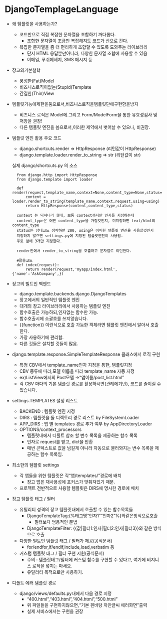# DjangoTemplageLanguage

- 왜 템플릿을 사용하는가?
    - 코드만으로 직접 복잡한 문자열을 조합하기 까다롭다.
        - 조합한 문자열이 조금만 복잡해져도 코드가 산으로 간다.
    - 복잡한 문자열을 좀 더 편리하게 조합할 수 있도록 도와주는 라이브러리
        - 단지 HTML 응답뿐만아니라, 다양한 문자열 조합에 사용할 수 있음
        - 이메일, 푸쉬메세지, SMS 메시지 등

- 장고의기본철학
    - 풍성한(Fat)Model
    - 비즈니스로직이없는(Stupid)Template
    - 간결한(Thin)View

- 템플릿기능에제한을둠으로서,비즈니스로직을템플릿단에구현함을방지
    - 비즈니스 로직은 Model에.그리고 Form/ModelForm을 통한 유효성검사 및 저장을 권장!
    - 다른 템플릿 엔진을 씀으로서,이러한 제약에서 벗어날 수 있으나, 비권장.

- 템플릿 엔진 활용 주요 코드
    - django.shortcuts.render ⇒ HttpResponse (리턴값이 HttpResponse)
    - django.template.loader.render_to_string ⇒ str (리턴값이 str)

    실제 django/shortcuts.py 의 소스


        from django.http import HttpResponse
        from django.template import loader

        def render(request,template_name,context=None,content_type=None,status=None,using=None):
            content = loader.render_to_string(template_name,context,request,using=using)
            return HttpResponse(content,content_type,status)

        context 는 딕셔너리 형태, 보통 context까지만 인자를 지정하는데
        content_type은 어떤 content_type을 가질것인지, 미지정하면 text/html의 content_type
        status는 상태코드 생략하면 200, using은 어떠한 템플릿 엔진을 사용할것인지
        지정하지 않으면 settings.py에 지정된 템플릿엔진이 사용됨.
        주로 앞에 3개만 지정한다.

        render안에서 render_to_string을 호출하고 문자열로 리턴한다.

        #활용코드
        def index(request):
            return render(request,'myapp/index.html',{'name':'AskCompany',})

- 장고의 빌트인 백엔드
    - django.template.backends.django.DjangoTemplates
    - 장고에서의 일반적인 템플릿 엔진
    - 대개의 장고 라이브러리에서 사용하는 템플릿 엔진
    - 함수호출은 가능하되,인자없는 함수만 가능.
    - 함수호출시에 소괄호를 쓰지않습니다.
    - {{function}} 이런식으로 호출 가능한 객체라면 템플릿 엔진에서 알아서 호출한다.
    - 가장 사용하기에 편리함.
    - 다른 것들은 설치할 것들이 많음.


- django.template.response.SimpleTemplateResponse 클래스에서 로직 구현
    - 특정 CBV에서 template_name인자 지정을 통한, 템플릿지정
    - CBV 종류에 따라,모델 이름을 따라 template_name 자동 지정
    - ex)ListView에서의 Post모델 →“앱이름/post_list.html”
    - 각 CBV 마다의 기본 템플릿 경로를 활용하시면(관례에기반), 코드를 줄이실 수 있습니다.

- settings.TEMPLATES 설정 리스트
    - BACKEND : 템플릿 엔진 지정
    - DIRS : 템플릿을 둘 디렉토리 경로 리스트 by FileSystemLoader
    - APP_DIRS : 앱 별 templates 경로 추가 여부 by AppDirectoryLoader
    - OPTIONS/context_processors
        - 템플릿내에서 디폴트 참조 할 변수 목록을 제공하는 함수 목록
        - 인자로 request를 받고, dict을 반환
        - 매번 콘텍스트로 값을 넘길게 아니라 자동으로 불러와지는 변수 목록을 제공하는 함수 목록임.


- 최소한의 템플릿 settings
    - 각 앱들을 위한 템플릿은 각“앱/templates/”경로에 배치
        - 장고 앱은 재사용성에 포커스가 맞춰져있기 때문.
    - 프로젝트 전반적으로 사용할 템플릿은 DIRS에 명시한 경로에 배치

- 장고 템플릿 태그 / 필터
    - 유틸리티 성격의 장고 템플릿내에서 호출할 수 있는 함수목록들
        - DjangoTemplateTag:{%태그명“인자1”“인자2”%}와같은방식으로호출
            - 필터보다 범용적인 문법
        - DjangoTemplateFilter: {{값|필터1:인자|필터2:인자|필터3}}와 같은 방식으로 호출
    - 다양한 빌트인 템플릿 태그 / 필터가 제공(공식문서)
        - for/endfor,if/endif,include,load,verbatim 등
    - 커스텀 템플릿 태그 / 필터 구현 지원(공식문서)
        - 주의 : 템플릿태그/필터에 커스텀 함수를 구현할 수 있다고, 여기에 비지니스 로직을 넣지는 마세요.
        - 유틸리티 목적으로만 사용하기.

- 디폴트 에러 템플릿 경로
    - django/views/defaults.py내에서 다음 경로 지정
        - “400.html”,“403.html”,“404.html”,“500.html”
        - 위 파일들을 구현하지않으면,“기본 흰바탕 까만글씨 에러화면"출력
        - 실제 서비스에서는 구현을 권장